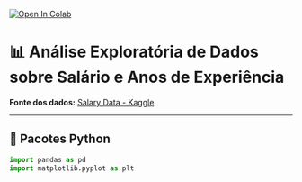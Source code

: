 [![Open In Colab](https://colab.research.google.com/assets/colab-badge.svg)](https://colab.research.google.com/)

# 📊 Análise Exploratória de Dados sobre Salário e Anos de Experiência

**Fonte dos dados:** [Salary Data - Kaggle](https://www.kaggle.com/datasets/mohithsairamreddy/salary-data)

---

## 🧩 Pacotes Python

```python
import pandas as pd
import matplotlib.pyplot as plt
